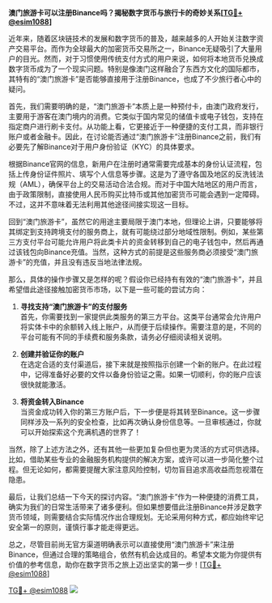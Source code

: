 **澳门旅游卡可以注册Binance吗？揭秘数字货币与旅行卡的奇妙关系[[TG💪+ @esim1088](https://t.me/s/esim1088)]**

近年来，随着区块链技术的发展和数字货币的普及，越来越多的人开始关注数字资产交易平台。而作为全球最大的加密货币交易所之一，Binance无疑吸引了大量用户的目光。然而，对于习惯使用传统支付方式的用户来说，如何将本地货币兑换成数字货币成为了一个现实问题。特别是像澳门这样融合了东西方文化的国际都市，其特有的“澳门旅游卡”是否能够直接用于注册Binance，也成了不少旅行者心中的疑问。

首先，我们需要明确的是，“澳门旅游卡”本质上是一种预付卡，由澳门政府发行，主要用于游客在澳门境内的消费。它类似于国内常见的储值卡或电子钱包，支持在指定商户进行刷卡支付。从功能上看，它更接近于一种便捷的支付工具，而非银行账户或者金融卡。因此，在讨论能否通过“澳门旅游卡”注册Binance之前，我们有必要先了解Binance对于用户身份验证（KYC）的具体要求。

根据Binance官网的信息，新用户在注册时通常需要完成基本的身份认证流程，包括上传身份证件照片、填写个人信息等步骤。这是为了遵守各国及地区的反洗钱法规（AML），确保平台上的交易活动合法合规。而对于中国大陆地区的用户而言，由于政策限制，直接使用人民币购买比特币或其他加密货币可能会遇到一定障碍。不过，这并不意味着无法利用其他途径间接实现这一目标。

回到“澳门旅游卡”，虽然它的用途主要局限于澳门本地，但理论上讲，只要能够将其绑定到支持跨境支付的服务商上，就有可能绕过部分地域性限制。例如，某些第三方支付平台可能允许用户将此类卡片的资金转移到自己的电子钱包中，然后再通过该钱包向Binance充值。当然，这种方式的前提是这些服务商必须接受“澳门旅游卡”的充值，并且没有违反当地法律法规。

那么，具体的操作步骤又是怎样的呢？假设你已经持有有效的“澳门旅游卡”，并且希望借此途径接触加密货币市场，以下是一些可能的尝试方向：

1. **寻找支持“澳门旅游卡”的支付服务**  
   首先，你需要找到一家提供此类服务的第三方平台。这类平台通常会允许用户将实体卡中的余额转入线上账户，从而便于后续操作。需要注意的是，不同的平台可能有不同的手续费和服务条款，请务必仔细阅读相关说明。

2. **创建并验证你的账户**  
   在选定合适的支付渠道后，接下来就是按照指示创建一个新的账户。在此过程中，记得准备好必要的文件以备身份验证之需。如果一切顺利，你的账户应该很快就能激活。

3. **将资金转入Binance**  
   当资金成功转入你的第三方账户后，下一步便是将其转至Binance。这一步骤同样涉及一系列的安全检查，比如再次确认身份信息等。一旦审核通过，你就可以开始探索这个充满机遇的世界了！

当然，除了上述方法之外，还有其他一些更加复杂但也更为灵活的方式可供选择。比如，借助某些专业的金融服务机构提供的解决方案，或许可以进一步简化整个过程。但无论如何，都需要提醒大家注意风险控制，切勿盲目追求高收益而忽视潜在隐患。

最后，让我们总结一下今天的探讨内容。“澳门旅游卡”作为一种便捷的消费工具，确实为我们的日常生活带来了诸多便利。但如果想要借此注册Binance并涉足数字货币领域，则需要结合实际情况作出合理规划。无论采用何种方式，都应始终牢记安全第一的原则，谨慎行事才能走得更远。

总之，尽管目前尚无官方渠道明确表示可以直接使用“澳门旅游卡”来注册Binance，但通过合理的策略组合，依然有机会达成目的。希望本文能为你提供有价值的参考信息，助你在数字货币之旅上迈出坚实的第一步！[[TG💪+ @esim1088](https://t.me/s/esim1088)]

[TG💪+ @esim1088](https://t.me/s/esim1088) ![](https://i.postimg.cc/4NQfJmqS/Snipaste-2025-05-13-00-14-12.png)
